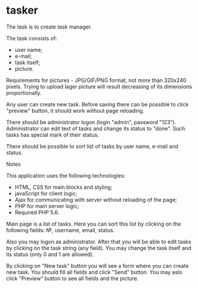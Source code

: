# tasker
The task is to create task manager.

The task consists of:
- user name;
- е-mail;
- task itself;
- picture.

Requirements for pictures - JPG/GIF/PNG format, not more than 320х240 pixels.
Trying to upload lager picture will result decreasing of its dimensions proportionally.

Any user can create new task.
Before saving there can be possible to click "preview" button, it should work without page reloading.

There should be administrator logon (login "admin", password "123").
Administrator can edit text of tasks and change its status to "done".
Such tasks has special mark of their status.

There should be possible to sort list of tasks by user name, e-mail and status.


Notes

This application uses the following technologies:

- HTML, CSS for main blocks and styling;
- javaScript for client logic;
- Ajax for communicating with server without reloading of the page;
- PHP for main server logic;
- Required PHP 5.6.

Main page is a list of tasks. Here you can sort this list by clicking on the following fields: №, username, email, status.

Also you may logon as administrator. After that you will be able to edit tasks by clicking on the task string (any field). You may change the task itself and its status (only 0 and 1 are allowed).

By clicking on "New task" button you will see a form where you can create new task. You should fill all fields and click "Send" button. You may aslo click "Preview" button to see all fields and the picture.
